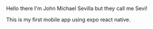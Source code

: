 Hello there I'm John Michael Sevilla but they call me Sevi!

This is my first mobile app using expo react native.
